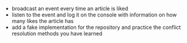 - broadcast an event every time an article is liked
- listen to the event and log it on the console with information on how many likes the article has
- add a fake implementation for the repository and practice the conflict resolution methods you have learned

